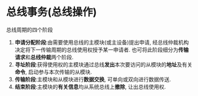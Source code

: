 # 总线事务(总线操作)

总线周期的四个阶段

1. **申请分配阶段**:由需要使用总线的主模块(或主设备)提出申请, 经总线仲裁机构决定将下一传输周期的总线使用权授予某一申请者. 也可将此阶段细分为**传输请求**和**总线仲裁**两个阶段.
2. **寻址阶段**:获得使用权的主模块通过总线**发出**本次要访问的从模块的**地址**及有关**命令**, 启动参与本次传输的从模块.
3. **传输阶段**:主模块和从模块进行**数据交换**, 可单向或双向进行数据传送.
4. **结束阶段**:主模块的**有关信息**均从系统总线上**撤除**, 让出总线使用权.
